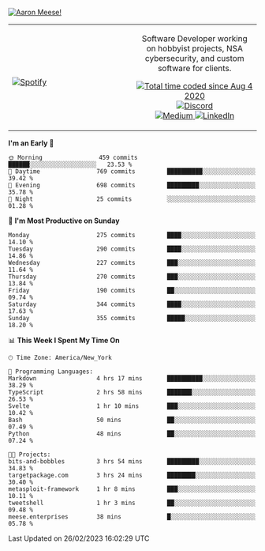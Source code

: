 [![Aaron Meese!](https://user-images.githubusercontent.com/17814535/88975338-a2aabf00-d27f-11ea-963f-8a19608716b4.png)](https://github.com/ajmeese7/readme-ascii "README ASCII")

<!-- Modified from project here: https://github.com/novatorem/novatorem -->
<table width="100%">
  <tr>
  <td width="50%">

&nbsp; <br> [![Spotify](https://ajmeese7.vercel.app/api/spotify)](https://open.spotify.com/user/ajmeese)

  </td>
  <td width="50%">
    <p align="center">
    Software Developer working on hobbyist projects, NSA cybersecurity, and custom software for clients.
    </p>
    <p align="center">
      <a href="https://wakatime.com/@f726891d-3b02-46cd-9b60-e8c59f9e2b14">
        <img src="https://wakatime.com/badge/user/f726891d-3b02-46cd-9b60-e8c59f9e2b14.svg" alt="Total time coded since Aug 4 2020" title="WakaTime" />
      </a>
      <a href="http://link.aaronmeese.com/discord">
        <img src="https://img.shields.io/badge/discord-ajmeese7%234835-369?style=flat-square&logo=discord&logoColor=white&color=purple" alt="Discord" title="Discord">
      </a>
      <br />
      <a href="https://link.aaronmeese.com/medium">
        <img src="https://img.shields.io/badge/medium-ajmeese7-1DB954?style=flat-square&logo=medium&logoColor=white" alt="Medium" title="Medium">
      </a>
      <a href="https://link.aaronmeese.com/linkedin">
        <img src="https://img.shields.io/badge/linkedIn-aaronmeese-1DB954?style=flat-square&logo=linkedin&logoColor=white&color=blue" alt="LinkedIn" title="LinkedIn">
      </a>
    </p>
  </td>

</table>

[//]: <> (The `&nbsp;` is to have Aphelion take up more space)

<!--START_SECTION:waka-->
**I'm an Early 🐤** 

```text
🌞 Morning                459 commits         ██████░░░░░░░░░░░░░░░░░░░   23.53 % 
🌆 Daytime                769 commits         ██████████░░░░░░░░░░░░░░░   39.42 % 
🌃 Evening                698 commits         █████████░░░░░░░░░░░░░░░░   35.78 % 
🌙 Night                  25 commits          ░░░░░░░░░░░░░░░░░░░░░░░░░   01.28 % 
```
📅 **I'm Most Productive on Sunday** 

```text
Monday                   275 commits         ████░░░░░░░░░░░░░░░░░░░░░   14.10 % 
Tuesday                  290 commits         ████░░░░░░░░░░░░░░░░░░░░░   14.86 % 
Wednesday                227 commits         ███░░░░░░░░░░░░░░░░░░░░░░   11.64 % 
Thursday                 270 commits         ███░░░░░░░░░░░░░░░░░░░░░░   13.84 % 
Friday                   190 commits         ██░░░░░░░░░░░░░░░░░░░░░░░   09.74 % 
Saturday                 344 commits         ████░░░░░░░░░░░░░░░░░░░░░   17.63 % 
Sunday                   355 commits         █████░░░░░░░░░░░░░░░░░░░░   18.20 % 
```


📊 **This Week I Spent My Time On** 

```text
🕑︎ Time Zone: America/New_York

💬 Programming Languages: 
Markdown                 4 hrs 17 mins       ██████████░░░░░░░░░░░░░░░   38.29 % 
TypeScript               2 hrs 58 mins       ███████░░░░░░░░░░░░░░░░░░   26.53 % 
Svelte                   1 hr 10 mins        ███░░░░░░░░░░░░░░░░░░░░░░   10.42 % 
Bash                     50 mins             ██░░░░░░░░░░░░░░░░░░░░░░░   07.49 % 
Python                   48 mins             ██░░░░░░░░░░░░░░░░░░░░░░░   07.24 % 

🐱‍💻 Projects: 
bits-and-bobbles         3 hrs 54 mins       █████████░░░░░░░░░░░░░░░░   34.83 % 
targetpackage.com        3 hrs 24 mins       ████████░░░░░░░░░░░░░░░░░   30.40 % 
metasploit-framework     1 hr 8 mins         ███░░░░░░░░░░░░░░░░░░░░░░   10.11 % 
tweetshell               1 hr 3 mins         ██░░░░░░░░░░░░░░░░░░░░░░░   09.48 % 
meese.enterprises        38 mins             █░░░░░░░░░░░░░░░░░░░░░░░░   05.78 % 
```


 Last Updated on 26/02/2023 16:02:29 UTC
<!--END_SECTION:waka-->
